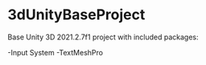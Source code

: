 # 3dUnityBaseProject
Base Unity 3D 2021.2.7f1 project with included packages:

-Input System
-TextMeshPro